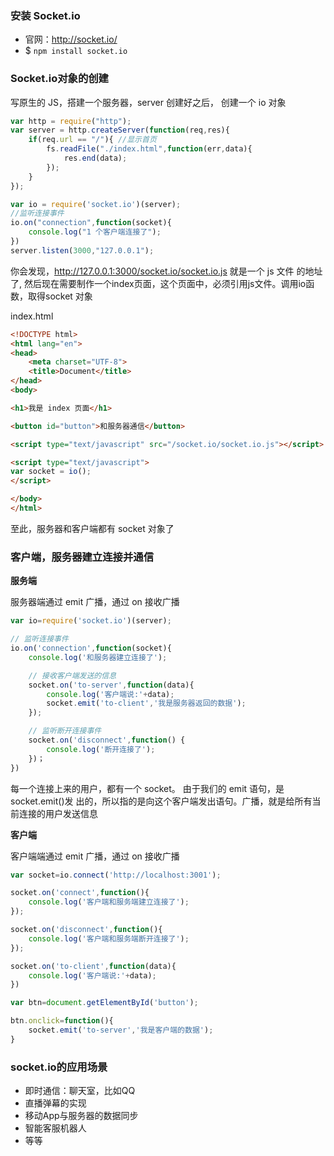 ### 安装 Socket.io

- 官网：http://socket.io/
- $ `npm install socket.io`

### Socket.io对象的创建

写原生的 JS，搭建一个服务器，server 创建好之后， 创建一个 io 对象

```js
var http = require("http");
var server = http.createServer(function(req,res){
    if(req.url == "/"){ //显示首页
        fs.readFile("./index.html",function(err,data){ 
            res.end(data);
        }); 
    }
});

var io = require('socket.io')(server); 
//监听连接事件 
io.on("connection",function(socket){
    console.log("1 个客户端连接了"); 
})
server.listen(3000,"127.0.0.1");
```

你会发现，http://127.0.0.1:3000/socket.io/socket.io.js 就是一个 js 文件 的地址了, 然后现在需要制作一个index页面，这个页面中，必须引用js文件。调用io函数，取得socket 对象

index.html

```html
<!DOCTYPE html> 
<html lang="en"> 
<head>
    <meta charset="UTF-8">
    <title>Document</title> 
</head>
<body>

<h1>我是 index 页面</h1>

<button id="button">和服务器通信</button>

<script type="text/javascript" src="/socket.io/socket.io.js"></script> 

<script type="text/javascript">
var socket = io(); 
</script>

</body> 
</html>
```

至此，服务器和客户端都有 socket 对象了

### 客户端，服务器建立连接并通信

**服务端**

服务器端通过 emit 广播，通过 on 接收广播

```js
var io=require('socket.io')(server); 

// 监听连接事件
io.on('connection',function(socket){
    console.log('和服务器建立连接了'); 

    // 接收客户端发送的信息
    socket.on('to-server',function(data){
        console.log('客户端说:'+data);
        socket.emit('to-client','我是服务器返回的数据'); 
    });

    // 监听断开连接事件
    socket.on('disconnect',function() { 
        console.log('断开连接了');
    })；
})
```

每一个连接上来的用户，都有一个 socket。 由于我们的 emit 语句，是 socket.emit()发 出的，所以指的是向这个客户端发出语句。广播，就是给所有当前连接的用户发送信息

**客户端**

客户端端通过 emit 广播，通过 on 接收广播

```js
var socket=io.connect('http://localhost:3001'); 

socket.on('connect',function(){
    console.log('客户端和服务端建立连接了'); 
});

socket.on('disconnect',function(){ 
    console.log('客户端和服务端断开连接了');
});

socket.on('to-client',function(data){
    console.log('客户端说:'+data); 
})

var btn=document.getElementById('button'); 

btn.onclick=function(){
    socket.emit('to-server','我是客户端的数据'); 
}
```

### socket.io的应用场景

- 即时通信：聊天室，比如QQ
- 直播弹幕的实现
- 移动App与服务器的数据同步
- 智能客服机器人
- 等等
